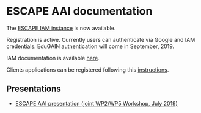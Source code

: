 # ESCAPE AAI documentation

The [ESCAPE IAM instance][escape-iam] is now available.

Registration is active. Currently users can authenticate via Google and IAM
credentials. EduGAIN authentication will come in September, 2019.

IAM documentation is available [here][iam-docs].

Clients applications can be registered following this
[instructions][client-registration].

## Presentations

- [ESCAPE AAI presentation (joint WP2/WP5 Workshop, July 2019)][escape-aai-slides-020719]

[escape-iam]: https://iam-escape.cloud.cnaf.infn.it
[iam-docs]: https://indigo-iam.github.io/docs
[client-registration]: https://indigo-iam.github.io/docs/v/current/user-guide/client-registration.html
[escape-aai-slides-020719]: https://indico.in2p3.fr/event/19214/contributions/73463/attachments/54261/70956/ESCAPE-AAI-020719.pdf
